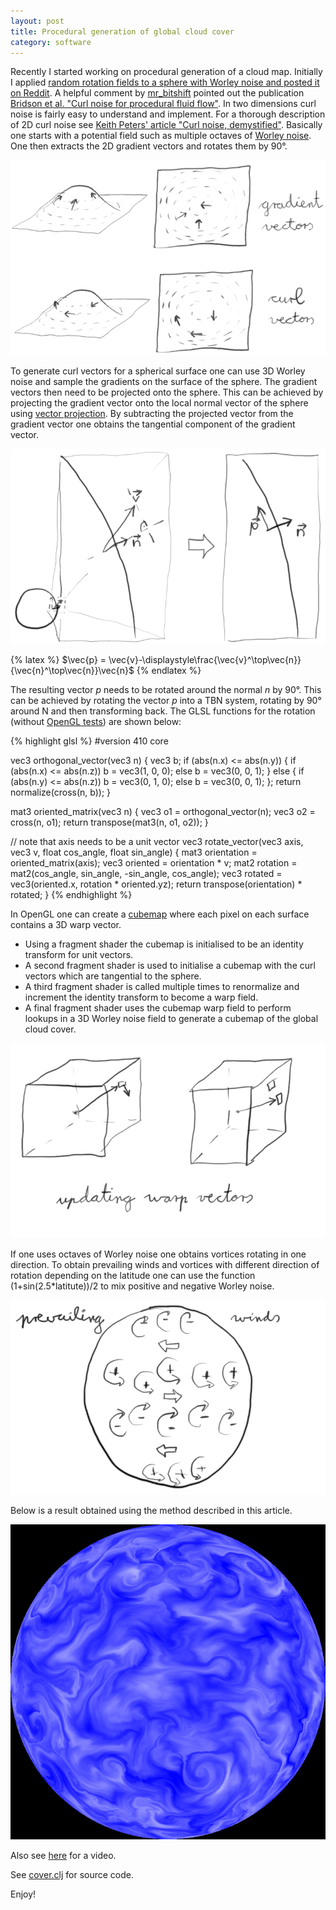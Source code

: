 ```yaml
---
layout: post
title: Procedural generation of global cloud cover
category: software
---
```


Recently I started working on procedural generation of a cloud map.
Initially I applied [random rotation fields to a sphere with Worley noise and posted it on Reddit][1].
A helpful comment by [mr\_bitshift][3] pointed out the publication [Bridson et al. "Curl noise for procedural fluid flow"][4].
In two dimensions curl noise is fairly easy to understand and implement.
For a thorough description of 2D curl noise see [Keith Peters' article "Curl noise, demystified"][5].
Basically one starts with a potential field such as multiple octaves of [Worley noise][6].
One then extracts the 2D gradient vectors and rotates them by 90°.

![Curl vectors](/pics/curl-vectors.png)

To generate curl vectors for a spherical surface one can use 3D Worley noise and sample the gradients on the surface of the sphere.
The gradient vectors then need to be projected onto the sphere.
This can be achieved by projecting the gradient vector onto the local normal vector of the sphere using [vector projection][7].
By subtracting the projected vector from the gradient vector one obtains the tangential component of the gradient vector.

![Project vector onto sphere](/pics/project-vector.png)

{% latex %}
$\vec{p} = \vec{v}-\displaystyle\frac{\vec{v}^\top\vec{n}}{\vec{n}^\top\vec{n}}\vec{n}$
{% endlatex %}

The resulting vector *p* needs to be rotated around the normal *n* by 90°.
This can be achieved by rotating the vector *p* into a TBN system, rotating by 90° around N and then transforming back.
The GLSL functions for the rotation (without [OpenGL tests][9]) are shown below:

{% highlight glsl %}
#version 410 core

vec3 orthogonal_vector(vec3 n)
{
  vec3 b;
  if (abs(n.x) <= abs(n.y)) {
    if (abs(n.x) <= abs(n.z))
      b = vec3(1, 0, 0);
    else
      b = vec3(0, 0, 1);
  } else {
    if (abs(n.y) <= abs(n.z))
      b = vec3(0, 1, 0);
    else
      b = vec3(0, 0, 1);
  };
  return normalize(cross(n, b));
}

mat3 oriented_matrix(vec3 n)
{
  vec3 o1 = orthogonal_vector(n);
  vec3 o2 = cross(n, o1);
  return transpose(mat3(n, o1, o2));
}

// note that axis needs to be a unit vector
vec3 rotate_vector(vec3 axis, vec3 v, float cos_angle, float sin_angle)
{
  mat3 orientation = oriented_matrix(axis);
  vec3 oriented = orientation * v;
  mat2 rotation = mat2(cos_angle, sin_angle, -sin_angle, cos_angle);
  vec3 rotated = vec3(oriented.x, rotation * oriented.yz);
  return transpose(orientation) * rotated;
}
{% endhighlight %}


In OpenGL one can create a [cubemap][8] where each pixel on each surface contains a 3D warp vector.

* Using a fragment shader the cubemap is initialised to be an identity transform for unit vectors.
* A second fragment shader is used to initialise a cubemap with the curl vectors which are tangential to the sphere.
* A third fragment shader is called multiple times to renormalize and increment the identity transform to become a warp field.
* A final fragment shader uses the cubemap warp field to perform lookups in a 3D Worley noise field to generate a cubemap of the global cloud cover.

![Update warp vectors](/pics/warp-vectors.png)

If one uses octaves of Worley noise one obtains vortices rotating in one direction.
To obtain prevailing winds and vortices with different direction of rotation depending on the latitude one can use the function (1+sin(2.5\*latitute))/2 to mix positive and negative Worley noise.

![Mixing positive and negative Worley noise to obtain prevailing winds](/pics/prevailing-winds.png)

Below is a result obtained using the method described in this article.

![Example of resulting cloud cover](/pics/cloud-cover.jpg)

Also see [here](https://www.youtube.com/watch?v=dzGjDgvapfs) for a video.

See [cover.clj](https://github.com/wedesoft/sfsim25/blob/c26adc1a1bb04d2193885b88353375fa45d0d41f/etc/cover.clj) for source code.

Enjoy!

[1]: https://www.reddit.com/r/proceduralgeneration/comments/1150e4f/how_can_i_generate_realistic_planetary_cloud_cover/
[2]: https://www.reddit.com/r/proceduralgeneration/comments/118gbqq/how_to_generate_planetary_cloud_cover_using_curl/
[3]: https://www.reddit.com/user/mr_bitshift/
[4]: https://www.cs.ubc.ca/~rbridson/docs/bridson-siggraph2007-curlnoise.pdf
[5]: https://www.bit-101.com/blog/2021/07/curl-noise-demystified/
[6]: https://en.wikipedia.org/wiki/Worley_noise
[7]: https://en.wikipedia.org/wiki/Vector_projection
[8]: https://learnopengl.com/Advanced-OpenGL/Cubemaps
[9]: https://www.wedesoft.de/software/2022/07/01/tdd-with-opengl/
